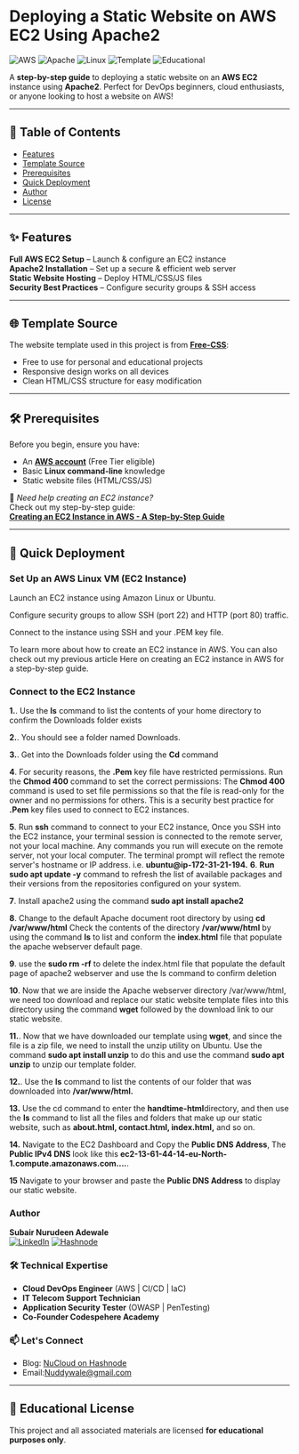 
# Deploying a Static Website on AWS EC2 Using Apache2  

![AWS](https://img.shields.io/badge/AWS-EC2-orange?logo=amazon-aws&style=for-the-badge)
![Apache](https://img.shields.io/badge/Web%20Server-Apache2-red?logo=apache&style=for-the-badge) 
![Linux](https://img.shields.io/badge/OS-Linux-yellow?logo=linux&style=for-the-badge)
![Template](https://img.shields.io/badge/Template-Free--CSS-green?style=for-the-badge)
![Educational](https://img.shields.io/badge/License-Educational%20Use-blue?style=for-the-badge)

A **step-by-step guide** to deploying a static website on an **AWS EC2** instance using **Apache2**. Perfect for DevOps beginners, cloud enthusiasts, or anyone looking to host a website on AWS!  

---

## 📌 Table of Contents  
- [Features](#-features)  
- [Template Source](#-template-source)  
- [Prerequisites](#-prerequisites)  
- [Quick Deployment](#-quick-deployment)   
- [Author](#-Author)  
- [License](#-license)  

---
## ✨ Features  
**Full AWS EC2 Setup** – Launch & configure an EC2 instance  
**Apache2 Installation** – Set up a secure & efficient web server  
**Static Website Hosting** – Deploy HTML/CSS/JS files  
**Security Best Practices** – Configure security groups & SSH access  

 ---
 
## 🌐 Template Source  
The website template used in this project is from **[Free-CSS](https://www.free-css.com/)**:  
- Free to use for personal and educational projects  
- Responsive design works on all devices  
- Clean HTML/CSS structure for easy modification  

---
## 🛠 Prerequisites  
Before you begin, ensure you have:  
- An **[AWS account](https://aws.amazon.com/)** (Free Tier eligible)  
- Basic **Linux command-line** knowledge   
- Static website files (HTML/CSS/JS)  

🔗 *Need help creating an EC2 instance?*  
Check out my step-by-step guide:  
[**Creating an EC2 Instance in AWS - A Step-by-Step Guide**](https://nucloud.hashnode.dev/creating-an-ec2-instance-in-aws-a-step-by-step-guide)  

---
## 🚀 Quick Deployment  

### Set Up an AWS Linux VM (EC2 Instance)
Launch an EC2 instance using Amazon Linux or Ubuntu.

Configure security groups to allow SSH (port 22) and HTTP (port 80) traffic.

Connect to the instance using SSH and your .PEM key file.

To learn more about how to create an EC2 instance in AWS. You can also check out my previous article Here on creating an EC2 instance in AWS for a step-by-step guide.

### Connect to the EC2 Instance
**1.**. Use the **ls** command to list the contents of your home directory to confirm the Downloads folder exists

**2.**. You should see a folder named Downloads.

**3.**. Get into the Downloads folder using the **Cd** command

**4**. For security reasons, the **.Pem** key file have restricted permissions. Run the **Chmod 400** command to set the correct permissions:
The **Chmod 400** command is used to set file permissions so that the file is read-only for the owner and no permissions for others. This is a security best practice for **.Pem** key files used to connect to EC2 instances.

**5**. Run **ssh** command to connect to your EC2 instance, Once you SSH into the EC2 instance, your terminal session is connected to the remote server, not your local machine. Any commands you run will execute on the remote server, not your local computer. The terminal prompt will reflect the remote server's hostname or IP address. i.e. **ubuntu@ip-172-31-21-194.**
**6**. **Run sudo apt update -y** command to refresh the list of available packages and their versions from the repositories configured on your system.

**7**. Install apache2 using the command **sudo apt install apache2**

**8**. Change to the default Apache document root directory by using **cd /var/www/html** Check the contents of the directory **/var/www/html** by using the command **ls** to list and conform the **index.html** file that populate the apache webserver default page.

**9**. use the **sudo rm -rf** to delete the index.html file that populate the default page of apache2 webserver and use the ls command to confirm deletion

**10**. Now that we are inside the Apache webserver directory /var/www/html, we need too download and replace our static website template files into this directory using the command **wget** followed by the download link to our static website.

**11.**. Now that we have downloaded our template using **wget**, and since the file is a zip file, we need to install the unzip utility on Ubuntu. Use the command **sudo apt install unzip** to do this and use the command **sudo apt unzip** to unzip our template folder.

**12.**. Use the **ls** command to list the contents of our folder that was downloaded into **/var/www/html.**

**13.**  Use the cd command to enter the **handtime-html**directory, and then use the **ls** command to list all the files and folders that make up our static website, such as **about.html, contact.html, index.html,** and so on.

**14.** Navigate to the EC2 Dashboard and Copy the **Public DNS Address**, The **Public IPv4 DNS** look like this **ec2-13-61-44-14-eu-North-1.compute.amazonaws.com....**.

**15**  Navigate to your browser and paste the **Public DNS Address** to display our static website.

### Author  

**Subair Nurudeen Adewale**  
[![LinkedIn](https://img.shields.io/badge/-LinkedIn-blue?style=flat&logo=linkedin)](https://www.linkedin.com/in/subair-nurudeen-adewale-1b46aa28b/) 
[![Hashnode](https://img.shields.io/badge/-Hashnode-2962FF?style=flat&logo=hashnode)](https://nucloud.hashnode.dev)  

### 🛠️ Technical Expertise  
- **Cloud DevOps Engineer** (AWS | CI/CD | IaC)  
- **IT Telecom Support Technician**  
- **Application Security Tester** (OWASP | PenTesting)
- **Co-Founder Codespehere Academy**

### 📫 Let's Connect  
- Blog: [NuCloud on Hashnode](https://nucloud.hashnode.dev)    
- Email:Nuddywale@gmail.com  

---
## 📜 Educational License

This project and all associated materials are licensed **for educational purposes only**.







